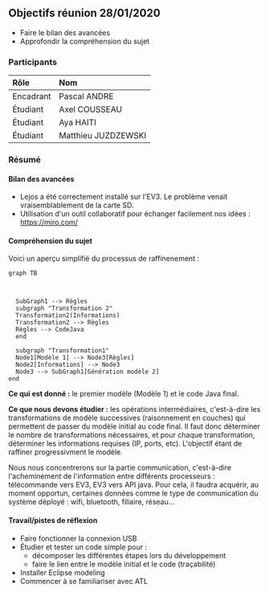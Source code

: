 
## Objectifs réunion 28/01/2020

- Faire le bilan des avancées
- Approfondir la compréhension du sujet

### Participants

| **Rôle** | **Nom** |
| :---         | :---    |
| Encadrant      | Pascal ANDRE  |
| Étudiant       |  Axel COUSSEAU  |
| Étudiant       |  Aya HAITI  |
| Étudiant       |  Matthieu JUZDZEWSKI  |

### Résumé

#### Bilan des avancées

- Lejos a été correctement installé sur l'EV3. Le problème venait vraisemblablement de la carte SD.
- Utilisation d'un outil collaboratif pour échanger facilement nos idées : https://miro.com/

#### Compréhension du sujet 

Voici un aperçu simplifié du processus de raffinenement : 

```mermaid
graph TB
  
  

  SubGraph1 --> Règles
  subgraph "Transformation 2"
  Transformation2(Informations)
  Transformation2 --> Règles
  Règles --> CodeJava
  end

  subgraph "Transformation1"
  Node1[Modèle 1] --> Node3[Règles]
  Node2[Informations] --> Node3
  Node3 --> SubGraph1[Génération modèle 2]
end
```

**Ce qui est donné :** le premier modèle (Modèle 1) et le code Java final. 

**Ce que nous devons étudier :** les opérations intermédiaires, c'est-à-dire les transformations de modèle successives (raisonnement en couches) qui permettent de passer du modèle initial au code final.
Il faut donc déterminer le nombre de transformations nécessaires, et pour chaque transformation, déterminer les informations requises (IP, ports, etc). L'objectif étant de raffiner progressivment le modèle.

Nous nous concentrerons sur la partie communication, c'est-à-dire l'acheminement de l'information entre différents processeurs : télécommande vers EV3, EV3 vers API java.
Pour cela, il faudra acquérir, au moment opportun, certaines données comme le type de communication du système déployé : wifi, bluetooth, filiaire, réseau...

#### Travail/pistes de réflexion

- Faire fonctionner la connexion USB
- Étudier et tester un code simple pour :
    - décomposer les différentes étapes lors du développement
    - faire le lien entre le modèle initial et le code (traçabilité)
- Installer Eclipse modeling
- Commencer à se familiariser avec ATL
    
